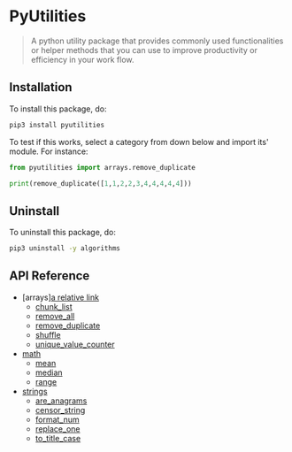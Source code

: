 # PyUtilities

> A python utility package that provides commonly used functionalities or helper methods that you can use to improve productivity or efficiency in your work flow.

## Installation

To install this package, do:

```bash
pip3 install pyutilities
```

To test if this works, select a category from down below and import its' module. For instance:

```python
from pyutilities import arrays.remove_duplicate

print(remove_duplicate([1,1,2,2,3,4,4,4,4,4]))
```
## Uninstall

To uninstall this package, do:

```bash
pip3 uninstall -y algorithms
```

## API Reference


- [arrays][a relative link](./arrays)
    - [chunk_list](https://github.com/odqnger/pyutilities/tree/main/pyutilities/arrays/chunk_list.py)
    - [remove_all](https://github.com/oDqnger/PyUtilities/tree/main/PyUtilities/arrays/remove_all.py)
    - [remove_duplicate](https://github.com/oDqnger/PyUtilities/tree/main/PyUtilities/arrays/remove_duplicate.py)
    - [shuffle](https://github.com/oDqnger/PyUtilities/tree/main/PyUtilities/arrays/shuffle.py)
    - [unique_value_counter](https://github.com/oDqnger/PyUtilities/tree/main/PyUtilities/arrays/unique_value_counter.py)
- [math](https://github.com/oDqnger/PyUtilities/tree/main/PyUtilities/math)
    - [mean](https://github.com/odqnger/pyutilities/tree/main/pyutilities/math/mean.py)
    - [median](https://github.com/odqnger/pyutilities/tree/main/pyutilities/math/median.py)
    - [range](https://github.com/odqnger/pyutilities/tree/main/pyutilities/math/range.py)
- [strings](https://github.com/oDqnger/PyUtilities/tree/main/PyUtilities/strings)
    - [are_anagrams](https://github.com/odqnger/pyutilities/tree/main/pyutilities/strings/are_anagrams.py)
    - [censor_string](https://github.com/odqnger/pyutilities/tree/main/pyutilities/strings/censor_string.py)
    - [format_num](https://github.com/odqnger/pyutilities/tree/main/pyutilities/strings/format_num.py)
    - [replace_one](https://github.com/odqnger/pyutilities/tree/main/pyutilities/strings/replace_one.py)
    - [to_title_case](https://github.com/odqnger/pyutilities/tree/main/pyutilities/strings/to_title_case.py)

